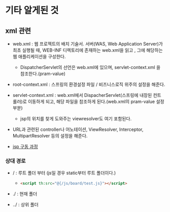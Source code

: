 # 기타 알게된 것

## xml 관련

- web.xml : 웹 프로젝트의 배치 기술서. 서버(WAS, Web Application Server)가 최초 실행될 때, WEB-INF 디렉토리에 존재하는 web.xml을 읽고 , 그에 해당하는 웹 애플리케이션을 구성한다.
  - DispatcherServlet의 선언은 web.xml에 있으며, servlet-context.xml 을 참조한다.(pram-value)
- root-context.xml : 스프링의 환경설정 파일 / 비즈니스로직 위주의 설정을 해준다.
- servlet-context.xml : web.xml에서 DispacherServlet(스프링에 내장된 컨트롤러)로 이동하게 되고, 해당 파일을 참조하게 된다.(web.xml의 pram-value 설정 부분)
  - jsp의 위치를 찾게 도와주는 viewresolver도 여기 포함된다.
- URL과 관련된 controller나 어노테이션, ViewResolver, Interceptor, MultipartResolver 등의 설정을 해준다.
  
- [jsp 구동 과정](https://doublesprogramming.tistory.com/84)

### 상대 경로 

- / : 루트 폴더 부터 (js일 경우 static부터 루트 폴더이다.)

  - ```html
    <script th:src="@{/js/board/test.js}"></script>	
    ```

- ./ : 현재 폴더

- ../ : 상위 폴더